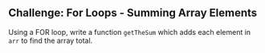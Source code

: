 ## Challenge: For Loops - Summing Array Elements

Using a FOR loop, write a function `getTheSum` which adds each element in `arr` to find the array total.